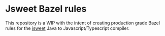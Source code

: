 # Jsweet Bazel rules

This repository is a WIP with the intent of creating production grade Bazel rules for the [jsweet](http://www.jsweet.org/) Java to Javascript/Typescript compiler.

